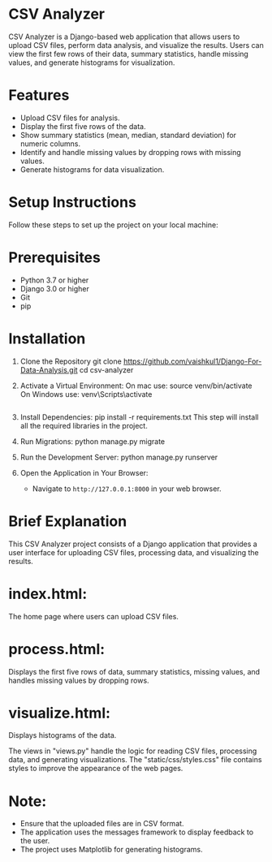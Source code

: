 # CSV Analyzer

CSV Analyzer is a Django-based web application that allows users to upload CSV files, perform data analysis, and visualize the results. Users can view the first few rows of their data, summary statistics, handle missing values, and generate histograms for visualization.

# Features

- Upload CSV files for analysis.
- Display the first five rows of the data.
- Show summary statistics (mean, median, standard deviation) for numeric columns.
- Identify and handle missing values by dropping rows with missing values.
- Generate histograms for data visualization.

# Setup Instructions

Follow these steps to set up the project on your local machine:

# Prerequisites

- Python 3.7 or higher
- Django 3.0 or higher
- Git
- pip

# Installation

1. Clone the Repository
   git clone https://github.com/vaishkul1/Django-For-Data-Analysis.git
   cd csv-analyzer

2. Activate a Virtual Environment:
   On mac use: source venv/bin/activate  
   On Windows use: venv\Scripts\activate

   ```

   ```

3. Install Dependencies:
   pip install -r requirements.txt
   This step will install all the required libraries in the project.

4. Run Migrations:
   python manage.py migrate

5. Run the Development Server:
   python manage.py runserver

6. Open the Application in Your Browser:
   - Navigate to `http://127.0.0.1:8000` in your web browser.

# Brief Explanation

This CSV Analyzer project consists of a Django application that provides a user interface for uploading CSV files, processing data, and visualizing the results.

# index.html:

The home page where users can upload CSV files.

# process.html:

Displays the first five rows of data, summary statistics, missing values, and handles missing values by dropping rows.

# visualize.html:

Displays histograms of the data.

The views in "views.py" handle the logic for reading CSV files, processing data, and generating visualizations. The "static/css/styles.css" file contains styles to improve the appearance of the web pages.

# Note:

- Ensure that the uploaded files are in CSV format.
- The application uses the messages framework to display feedback to the user.
- The project uses Matplotlib for generating histograms.
